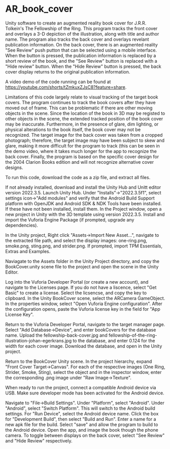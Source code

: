 # AR_book_cover

Unity software to create an augmented reality book cover for J.R.R. Tolkein's The Fellowship of the Ring.
This program tracks the front cover and overlays a 3-D depiction of the illustration, along with title and author name. 
The program also tracks the back cover and overlays revelant publication information. On the back cover, there is an augmented reality "See Review" push putton that can be selected using a mobile interface. When the button is pressed, the publication information is replaced by a short review of the book, and the "See Review" button is replaced with a "Hide review" button. When the "Hide Review" button is pressed, the back cover display returns to the original publication information.

A video demo of the code running can be found at https://youtube.com/shorts/tZmkuxZJsC8?feature=share. 

Limitations of this code largely relate to visual tracking of the target book covers. The program continues to track the book covers after they have moved out of frame. This can be problematic if there are other moving objects in the scene. Since the location of the book in 3D may be registed to other objects in the scene, the extended tracked position of the book cover may be inaccurate. Furthermore, in the presence of glare, dim lighting, or physical alterations to the book itself, the book cover may not be recognized.
The target image for the back cover was taken from a cropped photograph; therefore, the target image may have been subject to skew and glare, making it more difficult for the program to track (this can be seen in the demo video, where it takes much longer for the app to recognize the back cover. Finally, the program is based on the specific cover design for the 2004 Clarion Books edition and will not recognize alternative cover designs. 

To run this code, download the code as a zip file, and extract all files.

If not already installed, download and install the Unity Hub and Unitt editor version 2022.3.5. Launch Unity Hub. Under "Installs"->"2022.3.5f1", select settings icon->"Add modules" and verify that the Android Build Support platform with OpenJDK and Android SDK & NDK Tools have been installed. If these have not been installed, install them. In the Project window, open a new project in Unity with the 3D template using version 2022.3.5. Install and import the Vuforia Engine Package (if prompted, upgrade any dependencies). 

In the Unity project, Right click "Assets->Import New Asset...", navigate to the extracted file path, and select the display images: one-ring.png, smoke.png, sting.png, and strider.png.
If prompted, import TPM Essentials, Extras and Examples. 

Naviagate to the Assets folder in the Unity Project directory, and copy the BookCover.unity scene file to the project and open the scene in the Unity Editor.

Log into the Vuforia Developer Portal (or create a new account), and navigate to the Licenses page. If you do not have a liscence, select "Get Basic" to create a license. Select the licsencse, and copy the key to clipboard. In the Unity BookCover scene, select the ARCamera GameObject. In the properties window, select "Open Vuforia Engine configuration". After the configuration opens, paste the Vuforia license key in the field for "App License Key".

Return to the Vuforia Developer Portal, navigate to the target manager page. Select "Add Database->Device", and enter bookCovers for the database name. Upload the fellowship-back-cover.jpg and fellowship-of-the-ring-illustration-johan-egerkrans.jpg to the database, and enter 0.124 for the width for each cover image. Download the database, and open in the Unity project.

Return to the BookCover Unity scene. In the project hierarchy, expand "Front Cover Target->Canvas". For each of the respective images (One Ring, Strider, Smoke, Sting), select the object and in the inspector window, enter the corresponding .png image under "Raw Image->Texture".

When ready to run the project, connect a compatible Android device via USB. Make sure developer mode has been activated for the Android device.

Navigate to "File->Build Settings". Under "Platform", select "Android". Under "Android", select "Switch Platform". This will switch to the Android build settings. For "Run Device", select the Android device name. Click the box for "Development Build", then select "Build and Run". Enter a name for a new apk file for the build. Select "save" and allow the program to build to the Android device. Open the app, and image the book though the phone camera. To toggle between displays on the back cover, select "See Review" and "Hide Review" respectively.
